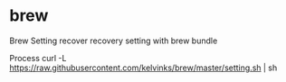 # brew
Brew Setting recover
recovery setting with brew bundle

Process
curl -L https://raw.githubusercontent.com/kelvinks/brew/master/setting.sh | sh
